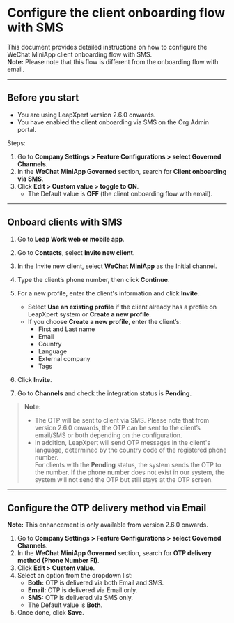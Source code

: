 # Configure the client onboarding flow with SMS

This document provides detailed instructions on how to configure the WeChat MiniApp client onboarding flow with SMS.  
**Note:** Please note that this flow is different from the onboarding flow with email.

---

## Before you start
- You are using LeapXpert version 2.6.0 onwards.  
- You have enabled the client onboarding via SMS on the Org Admin portal.  

Steps:  
1. Go to **Company Settings > Feature Configurations > select Governed Channels**.  
2. In the **WeChat MiniApp Governed** section, search for **Client onboarding via SMS**.  
3. Click **Edit > Custom value > toggle to ON**.  
   - The Default value is **OFF** (the client onboarding flow with email). 

---

## Onboard clients with SMS
1. Go to **Leap Work web or mobile app**.  
2. Go to **Contacts**, select **Invite new client**. 
3. In the Invite new client, select **WeChat MiniApp** as the Initial channel.  
4. Type the client’s phone number, then click **Continue**.  
5. For a new profile, enter the client's information and click **Invite**.  
   - Select **Use an existing profile** if the client already has a profile on LeapXpert system or **Create a new profile**.
   - If you choose **Create a new profile**, enter the client’s:  
     - First and Last name  
     - Email  
     - Country  
     - Language  
     - External company  
     - Tags 
    
6. Click **Invite**.  
7. Go to **Channels** and check the integration status is **Pending**. 

> **Note:**  
> - The OTP will be sent to client via SMS. Please note that from version 2.6.0 onwards, the OTP can be sent to the client’s email/SMS or both depending on the configuration.  
>- In addition, LeapXpert will send OTP messages in the client's language, determined by the country code of the registered phone number.   
>For clients with the **Pending** status, the system sends the OTP to the number. If the phone number does not exist in our system, the system will not send the OTP but still stays at the OTP screen.  

---

## Configure the OTP delivery method via Email
**Note:** This enhancement is only available from version 2.6.0 onwards.  

1. Go to **Company Settings > Feature Configurations > select Governed Channels**.  
2. In the **WeChat MiniApp Governed** section, search for **OTP delivery method (Phone Number FI)**.  
3. Click **Edit > Custom value**.  
4. Select an option from the dropdown list:  
   - **Both:** OTP is delivered via both Email and SMS.  
   - **Email:** OTP is delivered via Email only.  
   - **SMS:** OTP is delivered via SMS only.  
   - The Default value is **Both**.  
5. Once done, click **Save**.  
